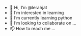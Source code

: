 - 👋 Hi, I’m @lerahjat
- 👀 I’m interested in learning 
- 🌱 I’m currently learning python
- 💞️ I’m looking to collaborate on ...
- 📫 How to reach me ...

<!---
lerahjat/lerahjat is a ✨ special ✨ repository because its `README.md` (this file) appears on your GitHub profile.
You can click the Preview link to take a look at your changes.
--->
